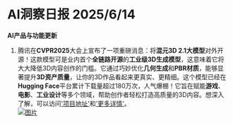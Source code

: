 # AI洞察日报 2025/6/14

**AI产品与功能更新**
1. 腾讯在**CVPR2025**大会上宣布了一项重磅消息：将**混元3D 2.1大模型**对外开源！这款模型可是业内首个**全链路开源**的**工业级3D生成模型**，这意味着它将大大降低3D内容创作的门槛。它通过巧妙优化**几何生成**和**PBR材质**，能够显著提升**3D资产质量**，让你的3D作品看起来更真实、更精细。这个模型已经在**Hugging Face**平台累计下载量超过180万次，人气爆棚！它旨在赋能**游戏**、**电影**、**工业设计**等多个领域，帮助创作者轻松打造高质量的3D内容。想深入了解，可以访问['项目地址'](https://3d-models.hunyuan.tencent.com/)和['更多详情'](https://3d.hunyuan.tencent.com/)。
 <br/> [![图片](https://upload.chinaz.com/2025/0614/6388549152278757021943660.png "img")](https://upload.chinaz.com/2025/0614/6388549152278757021943660.png) <br/>